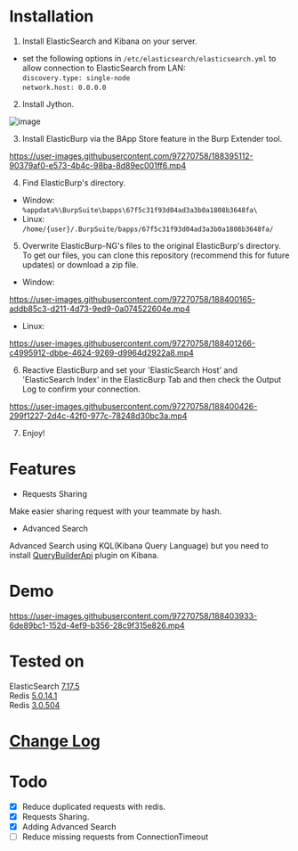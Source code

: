 # Installation 
1. Install ElasticSearch and Kibana on your server.
* set the following options in `/etc/elasticsearch/elasticsearch.yml` to allow connection to ElasticSearch from LAN: <br>
  `discovery.type: single-node`<br>
  `network.host: 0.0.0.0`  
  
  
2. Install Jython.

![image](https://user-images.githubusercontent.com/97270758/188395883-99c473c5-1171-4892-b7f7-37a4dacffdd3.png)

3. Install ElasticBurp via the BApp Store feature in the Burp Extender tool.

https://user-images.githubusercontent.com/97270758/188395112-90379af0-e573-4b4c-98ba-8d89ec001ff6.mp4

4. Find ElasticBurp's directory.
* Window: `%appdata%\BurpSuite\bapps\67f5c31f93d04ad3a3b0a1808b3648fa\`
* Linux: `/home/{user}/.BurpSuite/bapps/67f5c31f93d04ad3a3b0a1808b3648fa/`

5. Overwrite ElasticBurp-NG's files to the original ElasticBurp's directory. To get our files, you can clone this repository (recommend this for future updates) or download a zip file.
* Window:

https://user-images.githubusercontent.com/97270758/188400165-addb85c3-d211-4d73-9ed9-0a074522604e.mp4

* Linux:

https://user-images.githubusercontent.com/97270758/188401266-c4995912-dbbe-4624-9269-d9964d2922a8.mp4


6. Reactive ElasticBurp and set your 'ElasticSearch Host' and 'ElasticSearch Index' in the ElasticBurp Tab and then check the Output Log to confirm your connection.

https://user-images.githubusercontent.com/97270758/188400426-299f1227-2d4c-42f0-977c-78248d30bc3a.mp4

7. Enjoy!

# Features
- Requests Sharing

Make easier sharing request with your teammate by hash.
- Advanced Search

Advanced Search using KQL(Kibana Query Language) but you need to install [QueryBuilderApi](https://github.com/n00b-bot/QueryBuilderApi) plugin on Kibana.
# Demo

https://user-images.githubusercontent.com/97270758/188403933-6de89bc1-152d-4ef9-b356-28c9f315e826.mp4

# Tested on
ElasticSearch [7.17.5](https://www.elastic.co/downloads/past-releases/elasticsearch-7-17-5)   <br>
Redis [5.0.14.1](https://github.com/tporadowski/redis/releases) <br>
Redis [3.0.504](https://github.com/microsoftarchive/redis/releases/tag/win-3.0.504) <br>
# [Change Log](CHANGELOG.md) 
# Todo 

- [x] Reduce duplicated requests with redis.
- [x] Requests Sharing.
- [X] Adding Advanced Search
- [ ] Reduce missing requests from ConnectionTimeout
